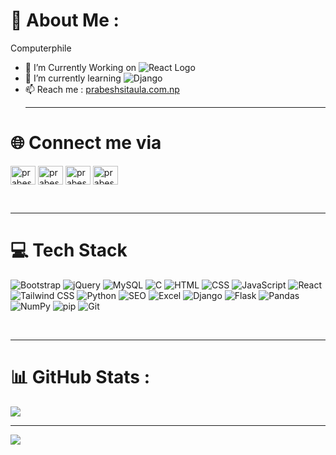 # 💫 About Me :

Computerphile<br>

-  🔭 I’m Currently Working on ![React Logo](https://img.shields.io/badge/-React-%2320232a.svg?style=for-the-badge&logo=react&logoColor=61DAFB)
- 🌱 I’m currently learning ![Django](https://img.shields.io/badge/Django-%23092E20.svg?style=for-the-badge&logo=django&logoColor=white)
- 📫 Reach me : <a href="https://www.prabeshsitaula.com.np">prabeshsitaula.com.np</a><br><hr>

# 🌐 Connect me via
<p align="left">
<a href="https://twitter.com/prabesh_sitaula" target="blank"><img align="center" src="https://raw.githubusercontent.com/rahuldkjain/github-profile-readme-generator/master/src/images/icons/Social/twitter.svg" alt="prabesh_sitaula" height="30" width="40" /></a>
<a href="https://www.linkedin.com/in/prabesh-sitaula/" target="blank"><img align="center" src="https://raw.githubusercontent.com/rahuldkjain/github-profile-readme-generator/master/src/images/icons/Social/linked-in-alt.svg" alt="prabesh sitaula" height="30" width="40" /></a>
<a href="https://fb.com/prabesh.ctaula" target="blank"><img align="center" src="https://raw.githubusercontent.com/rahuldkjain/github-profile-readme-generator/master/src/images/icons/Social/facebook.svg" alt="prabesh.ctaula" height="30" width="40" /></a>
<a href="https://instagram.com/prabesh.sitaula07" target="blank"><img align="center" src="https://raw.githubusercontent.com/rahuldkjain/github-profile-readme-generator/master/src/images/icons/Social/instagram.svg" alt="prabesh.sitaula07" height="30" width="40" /></a>
</p><br><hr>

# 💻 Tech Stack
![Bootstrap](https://img.shields.io/badge/bootstrap-%23563D7C.svg?style=for-the-badge&logo=bootstrap&logoColor=white)
![jQuery](https://img.shields.io/badge/jquery-%230769AD.svg?style=for-the-badge&logo=jquery&logoColor=white)
![MySQL](https://img.shields.io/badge/mysql-%2300f.svg?style=for-the-badge&logo=mysql&logoColor=white)
![C](https://img.shields.io/badge/c-%2300599C.svg?style=for-the-badge&logo=c&logoColor=white)
![HTML](https://img.shields.io/badge/html-%23E34F26.svg?style=for-the-badge&logo=html5&logoColor=white)
![CSS](https://img.shields.io/badge/css-%231572B6.svg?style=for-the-badge&logo=css3&logoColor=white)
![JavaScript](https://img.shields.io/badge/javascript-%23F7DF1E.svg?style=for-the-badge&logo=javascript&logoColor=black)
![React](https://img.shields.io/badge/react-%2320232a.svg?style=for-the-badge&logo=react&logoColor=61DAFB)
![Tailwind CSS](https://img.shields.io/badge/tailwindcss-%231a202c.svg?style=for-the-badge&logo=tailwind-css&logoColor=61dafb)
![Python](https://img.shields.io/badge/python-%233776AB.svg?style=for-the-badge&logo=python&logoColor=white)
![SEO](https://img.shields.io/badge/SEO-%2342B983.svg?style=for-the-badge&logo=seo&logoColor=white)
![Excel](https://img.shields.io/badge/Excel-%217346BE.svg?style=for-the-badge&logo=microsoft-excel&logoColor=white)
![Django](https://img.shields.io/badge/django-%23092E20.svg?style=for-the-badge&logo=django&logoColor=white)
![Flask](https://img.shields.io/badge/flask-%23000.svg?style=for-the-badge&logo=flask&logoColor=white)
![Pandas](https://img.shields.io/badge/Pandas-%23150458.svg?style=for-the-badge&logo=pandas&logoColor=white)
![NumPy](https://img.shields.io/badge/NumPy-%23013243.svg?style=for-the-badge&logo=numpy&logoColor=white)
![pip](https://img.shields.io/badge/pip-%2300f.svg?style=for-the-badge&logo=pypi&logoColor=white)
![Git](https://img.shields.io/badge/Git-%23F05032.svg?style=for-the-badge&logo=git&logoColor=white)




<br><hr>

# 📊 GitHub Stats :
![](https://github-readme-streak-stats.herokuapp.com/?user=prabeshsitaula07&theme=dark&hide_border=true)<br>
<hr>

[![](https://visitcount.itsvg.in/api?id=prabeshsitaula07&icon=0&color=3)](https://visitcount.itsvg.in)
